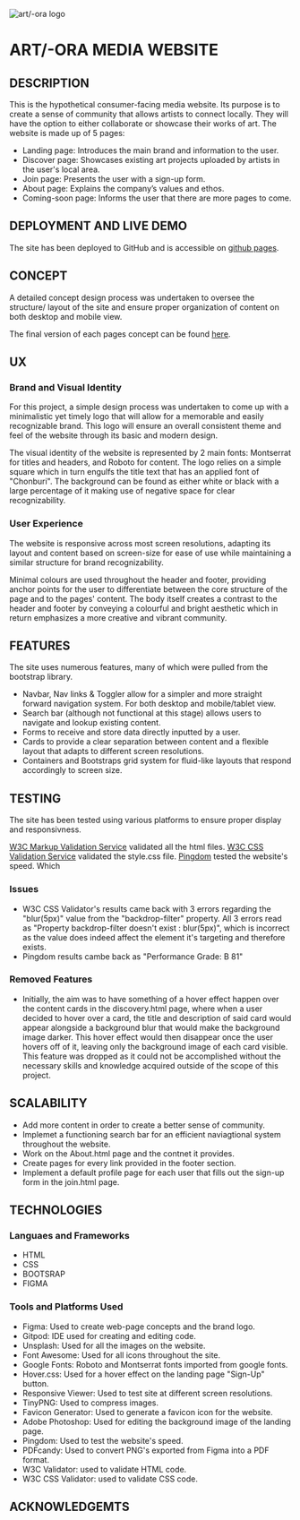 ![art/-ora logo](https://raw.githubusercontent.com/Gerakas/Art-Ora/master/wireframes/Union.png "Art/-Ora logo")

# ART/-ORA MEDIA WEBSITE

## DESCRIPTION

This is the hypothetical consumer-facing media website. Its purpose is to create a sense of community that allows artists to connect locally. They will have the option to either collaborate or showcase their works of art. 
The website is made up of 5 pages:

-   Landing page: Introduces the main brand and information to the user.
-   Discover page: Showcases existing art projects uploaded by artists in the user's local area.
-   Join page:  Presents the user with a sign-up form.
-   About page: Explains the company’s values and ethos.
-   Coming-soon page: Informs the user that there are more pages to come.

## DEPLOYMENT AND LIVE DEMO

The site has been deployed to GitHub and is accessible on [github pages](https://gerakas.github.io/Art-Ora/).

## CONCEPT

A detailed concept design process was undertaken to oversee the structure/ layout of the site and ensure proper organization of content on both desktop and mobile view.

The final version of each pages concept can be found [here](https://gerakas.github.io/Art-Ora/wireframes/Page-concepts.pdf).

## UX

### Brand and Visual Identity

For this project, a  simple design process was undertaken to come up with a minimalistic yet timely logo that will allow for a memorable and easily recognizable brand. This logo will ensure an overall consistent theme and feel of the website through its basic and modern design. 

The visual identity of the website is represented by 2 main fonts: Montserrat for titles and headers, and Roboto for content. The logo relies on a simple square which in turn engulfs the title text that has an applied font of "Chonburi". The background can be found as either white or black with a large percentage of it making use of negative space for clear recognizability.

### User Experience

The website is responsive across most screen resolutions, adapting its layout and content based on screen-size for ease of use while maintaining a similar structure for brand recognizability.

Minimal colours are used throughout the header and footer, providing anchor points for the user to differentiate between the core structure of the page and to the pages' content. The body itself creates a contrast to the header and footer by conveying a colourful and bright aesthetic which in return emphasizes a more creative and vibrant community.

## FEATURES

The site uses numerous features, many of which were pulled from the bootstrap library.

-   Navbar, Nav links & Toggler allow for a simpler and more straight forward navigation system. For both desktop and mobile/tablet view.
-   Search bar (although not functional at this stage) allows users to navigate and lookup existing content.
-   Forms to receive and store data directly inputted by a user.
-   Cards to provide a clear separation between content and a flexible layout that adapts to different screen resolutions.
-   Containers and Bootstraps grid system for fluid-like layouts that respond accordingly to screen size.

## TESTING 

The site has been tested using various platforms to ensure proper display and responsivness.

[W3C Markup Validation Service](https://validator.w3.org/) validated all the html files.
[W3C CSS Validation Service](https://jigsaw.w3.org/css-validator/) validated the style.css file.
[Pingdom](https://tools.pingdom.com/) tested the website's speed. Which 

### Issues 

-   W3C CSS Validator's results came back with 3 errors regarding the "blur(5px)" value from the "backdrop-filter" property. All 3 errors read as "Property backdrop-filter doesn't exist : blur(5px)", which is incorrect as the value does indeed affect the element it's targeting and therefore exists.
-   Pingdom results cambe back as "Performance Grade: B 81"

### Removed Features

- Initially, the aim was to have something of a hover effect happen over the content cards in the discovery.html page, where when a user decided to hover over a card, the title and description of said card would appear alongside a background blur that would make the background image darker. This hover effect would then disappear once the user hovers off of it, leaving only the background image of each card visible. This feature was dropped as it could not be accomplished without the necessary skills and knowledge acquired outside of the scope of this project.

## SCALABILITY 

-   Add more content in order to create a better sense of community.
-   Implemet a functioning search bar for an efficient naviagtional system throughout the website.
-   Work on the About.html page and the contnet it provides.
-   Create pages for every link provided in the footer section.
-   Implement a default profile page for each user that fills out the sign-up form in the join.html page.

## TECHNOLOGIES

### Languaes and Frameworks

- HTML
- CSS
- BOOTSRAP
- FIGMA

### Tools and  Platforms Used

- Figma: Used to create web-page concepts and the brand logo.
- Gitpod: IDE used for creating and editing code.
- Unsplash: Used for all the images on the website.
- Font Awesome: Used for all icons throughout the site.
- Google Fonts: Roboto and Montserrat fonts imported from google fonts.
- Hover.css: Used for a hover effect on the landing page "Sign-Up" button.
- Responsive Viewer: Used to test site at different screen resolutions.
- TinyPNG: Used to compress images.
- Favicon Generator: Used to generate a favicon icon for the website.
- Adobe Photoshop: Used for editing the background image of the landing page.
- Pingdom: Used to test the website's speed.
- PDFcandy: Used to convert PNG's exported from Figma into a PDF format.
- W3C Validator: used to validate HTML code.
- W3C CSS Validator: used to validate CSS code.

## ACKNOWLEDGEMTS 



